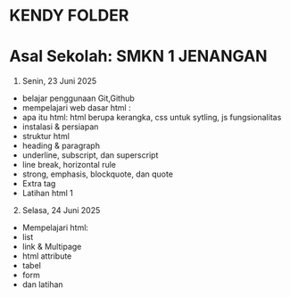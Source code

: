 # KENDY FOLDER
# Asal Sekolah: SMKN 1 JENANGAN

1. Senin, 23 Juni 2025
 - belajar penggunaan Git,Github
 - mempelajari web dasar html :
 - apa itu html: html berupa kerangka, css untuk sytling, js fungsionalitas 
 - instalasi & persiapan
 - struktur html
 - heading & paragraph
 - underline, subscript, dan superscript
 - line break, horizontal rule
 - strong, emphasis, blockquote, dan quote
 - Extra tag
 - Latihan html 1

 2. Selasa, 24 Juni 2025
 - Mempelajari html:
 - list
 - link & Multipage
 - html attribute
 - tabel
 - form
 - dan latihan 
